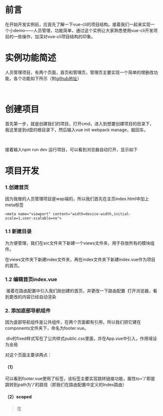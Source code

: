 # 前言

在开始开发实例前，应首先了解一下vue-cli的项目结构。接着我们一起来实现一个小demo——人员管理，功能简单，通过这个实例让大家熟悉使用vue-cli开发项目的一些操作，加深对vue-cli项目结构的印象。
# 实例功能简述
人员管理项目，有两个页面，首页和管理页，管理页主要实现一个简单的增删改功能，各个功能如下所示（附<a href="https://github.com/lianglixiong/vuedemo">github地址</a>）

<img src="https://upload-images.jianshu.io/upload_images/5700710-6a465be80112dad3.gif?imageMogr2/auto-orient/strip%7CimageView2/2/w/509" alt="">

<img src="https://upload-images.jianshu.io/upload_images/5700710-fbe7f267b919dd67.gif?imageMogr2/auto-orient/strip%7CimageView2/2/w/354" alt="">

<img src="https://upload-images.jianshu.io/upload_images/5700710-933d96f19e4bb0ae.gif?imageMogr2/auto-orient/strip%7CimageView2/2/w/354" alt="">

<img src="https://upload-images.jianshu.io/upload_images/5700710-7a2b5bb8bbfd6161.gif?imageMogr2/auto-orient/strip%7CimageView2/2/w/354" alt="">

# 创建项目

首先第一步，就是创建我们的项目，打开cmd，进入到想要创建项目的目录下，我这里是到d盘的根目录下，然后输入vue init webpack manage，敲回车。
<img src="https://upload-images.jianshu.io/upload_images/5700710-73d678eb35c0257e.gif?imageMogr2/auto-orient/strip%7CimageView2/2/w/652" alt="">

<img src="https://upload-images.jianshu.io/upload_images/5700710-5f5f4dcf5675fffb.gif?imageMogr2/auto-orient/strip%7CimageView2/2/w/652https://upload-images.jianshu.io/upload_images/5700710-5f5f4dcf5675fffb.gif?imageMogr2/auto-orient/strip%7CimageView2/2/w/652" alt="">

<img src="https://upload-images.jianshu.io/upload_images/5700710-775193ed5b9b4fb5.gif?imageMogr2/auto-orient/strip%7CimageView2/2/w/652" alt="">

接着输入npm run dev 运行项目，可以看到浏览器自动打开，显示如下
<img src="https://upload-images.jianshu.io/upload_images/5700710-2deca770c11ce747.png?imageMogr2/auto-orient/strip%7CimageView2/2/w/700" alt="">

# 项目开发

### 1.创建首页
因为我做的人员管理项目是wap端的，所以我们首先在主页index.html中加上meta标签
```
<meta name="viewport" content="width=device-width,initial-scale=1,user-scalable=no">
```

### 1.1 新建目录

为方便管理，我们在src文件夹下新建一个views文件夹，用于存放所有的模块组件。

在views文件夹下新建index文件夹，再在index文件夹下新建index.vue作为项目的首页。
<img src="https://upload-images.jianshu.io/upload_images/5700710-6e6ceb39ffec342b.png?imageMogr2/auto-orient/strip%7CimageView2/2/w/204" alt="">

### 1.2 编辑首页index.vue

<img src="https://upload-images.jianshu.io/upload_images/5700710-a7ddaaeff7e88b8f.png?imageMogr2/auto-orient/strip%7CimageView2/2/w/357" alt="">
接着在路由配置中引入我们刚创建的首页，并更改一下路由配置

<img src="https://upload-images.jianshu.io/upload_images/5700710-56077a89652801c9.png?imageMogr2/auto-orient/strip%7CimageView2/2/w/417" alt="">
打开浏览器，看到更改的内容已经自动渲染

<img src="https://upload-images.jianshu.io/upload_images/5700710-6919fe47dc763e37.png?imageMogr2/auto-orient/strip%7CimageView2/2/w/700" alt="">

### 2. 添加底部导航组件
因为底部导航组件是公共组件，在两个页面都有引用，所以我们把它建在components文件夹下，命名为footer.vue。

<img src="https://upload-images.jianshu.io/upload_images/5700710-415cd353a2b7dc52.png?imageMogr2/auto-orient/strip%7CimageView2/2/w/700" alt="">
div的fixed样式写在了公共样式public.css里面，并在App.vue中引入，作用域设为全局

<img src="https://upload-images.jianshu.io/upload_images/5700710-6d202121f9cdcd17.png?imageMogr2/auto-orient/strip%7CimageView2/2/w/650" alt="">

<img src="https://upload-images.jianshu.io/upload_images/5700710-439430cf08c62961.png?imageMogr2/auto-orient/strip%7CimageView2/2/w/653" alt="">

对这个页面主要讲两点：
#### （1）<router-link>
可以看到footer.vue使用了<router-link>标签，该标签主要实现跳转链接功能，属性to='/'即是跳转到path为'/'的路径（即我们在路由配置中定义的Index路由）

#### （2）scoped

>在<style>标签上添加scoped，声明作用域，样式效果只在该页面内生效，不污染全局。

### 3. 在首页中引入底部导航组件

>我们刚刚创建了footer.vue，但还未引入，在首页模块views/index/index.
vue中引入该组件

<img src="https://upload-images.jianshu.io/upload_images/5700710-439430cf08c62961.png?imageMogr2/auto-orient/strip%7CimageView2/2/w/653" alt="">

>使用组件步骤：
（1）引入组件     import FooterNav from '../../components/footer.vue'

（2）局部注册     注意写在export default内部，components:{FooterNav}

（3）使用组件    <footer-nav></footer-nav> 注意命名，驼峰法定义的组件FooterNav需在使用时用短横线连接<footer-nav>

再回到浏览器，可以看到首页已经有底部导航了

<img src="https://upload-images.jianshu.io/upload_images/5700710-2a231bc36c3c50ea.png?imageMogr2/auto-orient/strip%7CimageView2/2/w/345" alt="">

### 4.创建人员管理页面

#### 4.1 创建页面

同样的，因为人员管理可以算另外一个模块，所以我们在src/views/新建一个文件夹manage，再在manage文件夹下新建index.vue


<img src="https://upload-images.jianshu.io/upload_images/5700710-df88d8c1ac275a4a.png?imageMogr2/auto-orient/strip%7CimageView2/2/w/533" alt="">

同样在管理页面引入了底部导航组件footer.vue

现在管理页面创建完成，但还需在路由配置中引入才可以通过路由/manage去访问

<img src="https://upload-images.jianshu.io/upload_images/5700710-0ca54081bea6a1a1.png?imageMogr2/auto-orient/strip%7CimageView2/2/w/676" alt="">

接下来就去浏览器检验，我们定义的两个路由之间的跳转

<img src="https://upload-images.jianshu.io/upload_images/5700710-0f0fe5654a30f4fc.gif?imageMogr2/auto-orient/strip%7CimageView2/2/w/456" alt="">

#### 4.2 为底部导航绑定class

可以看到由于没有给底部导航设置active状态的样式，切换起来不是很明显，所以我们可以给底部导航绑定class值

在首页使用<foot-nav>时绑定class类名isIndex
<img src="https://upload-images.jianshu.io/upload_images/5700710-a262e4ad97a126d5.png?imageMogr2/auto-orient/strip%7CimageView2/2/w/664" alt="">

这里使用v-bind指令来绑定class，第一个属性为class名字，第二个属性为布尔值，为true，则表示该组件有这个class，为false则没有。所以，当访问首页模块时，底部导航有一个类名isIndex，我们可以在底部导航内部为isIndex设置样式。

同样的，也在管理页面manage.vue为底部导航绑定class isManage。

>另外还需注意一点，data在组件内部得写为一个函数，通过return返回数据值，这是因为组件之间是共享的，但是要保证它们各自的数据是私有，互不影响的，所以要给每个组件返回新的data对象。这一点官网也有说明vuejs官网——data必须是函数。

返回浏览器查看，绑定的class已经生效
<img src="https://upload-images.jianshu.io/upload_images/5700710-3eac535e83801e05.png?imageMogr2/auto-orient/strip%7CimageView2/2/w/548" alt="">

#### 4.3 编写功能
前面管理页面把姓名列表写死了，为方便实现增删改功能，接下来我们得通过数据模拟来实现列表渲染。

##### 定义数据

（1）在data函数下新增peoples数组

<img src="https://upload-images.jianshu.io/upload_images/5700710-2eaa15cffd555a58.png?imageMogr2/auto-orient/strip%7CimageView2/2/w/424" alt="">

（2）列表渲染

<img src="https://upload-images.jianshu.io/upload_images/5700710-62c065d2a92004de.png?imageMogr2/auto-orient/strip%7CimageView2/2/w/470" alt="">

>列表渲染用v-for指令，item为自定义的名字，指向数组中的每一个个体，peoples为我们在data函数中定义的数组名字，模板渲染采用{{ }}

返回浏览器查看效果

<img src="https://upload-images.jianshu.io/upload_images/5700710-0cbd00105cdffa2b.png?imageMogr2/auto-orient/strip%7CimageView2/2/w/329" alt="">

#### 4.3.1 新增功能

##### 控制输入框显示与隐藏

我们先将新增人员输入框隐藏，当点击“新增”按钮时再显示，要实现这个功能我们需要用到条件渲染。

<img src="https://upload-images.jianshu.io/upload_images/5700710-d8c07a483115af77.png?imageMogr2/auto-orient/strip%7CimageView2/2/w/473" alt="">
<img src="https://upload-images.jianshu.io/upload_images/5700710-f2e1b8762f923888.png?imageMogr2/auto-orient/strip%7CimageView2/2/w/510" alt="">

>首先用到了v-show指令，showAdd是一个布尔值，为true则渲染，为false则隐藏

>v-show指令与v-if指令的区别就在于，前者一开始就加载，更适用于频繁的切换，后者需首先判断布尔值，为true才加载渲染

>同时我们给按钮增加一个点击事件（v-on是绑定事件指令），用于控制showAdd的值从而控制输入框div的隐藏与显示

>vue中方法用methods:{}包裹，里面的add(){}也等同于add:function(){}

###### 查看效果
<img src="https://upload-images.jianshu.io/upload_images/5700710-9a846cb874cdaa0d.gif?imageMogr2/auto-orient/strip%7CimageView2/2/w/331" alt="">

##### 新增事件
给输入框双向绑定其输入的数据，给输入区域的“确定”按钮绑定一个事件去获取输入框输入的数据并保存进数组。

<img src="https://upload-images.jianshu.io/upload_images/5700710-eca1a99deaa108c8.png?imageMogr2/auto-orient/strip%7CimageView2/2/w/588" alt="">
<img src="https://upload-images.jianshu.io/upload_images/5700710-0eabc0ccd61a7e9a.png?imageMogr2/auto-orient/strip%7CimageView2/2/w/530" alt="">

>v-model指令是双向绑定，一般用于表单组件

>当输入框的值改变，其绑定的nameValue跟着改变

>同理，当绑定的nameValue值改变，输入框的值也跟着改变

我们这里还做了判断，如果什么都不输，或输入空格就弹出提示，只有当输入的值不为空时再保存

###### 查看效果

<img src="https://upload-images.jianshu.io/upload_images/5700710-08d6646e3c0be3fa.gif?imageMogr2/auto-orient/strip%7CimageView2/2/w/647" alt="">

#### 4.3.2 删除功能
删除功能有一个重点，我们得获取列表的index索引值，来判断到底删除哪一个值

更改一下列表循环，加入索引，并将索引值绑定到td标签上，通过event点击事件去获取td标签上的id，从而去删除索引值为id的值

<img src="https://upload-images.jianshu.io/upload_images/5700710-068a57172f3b5093.png?imageMogr2/auto-orient/strip%7CimageView2/2/w/672" alt="">
<img src="https://upload-images.jianshu.io/upload_images/5700710-685c788aa2cdbfb2.png?imageMogr2/auto-orient/strip%7CimageView2/2/w/316" alt="">

###### 查看效果
<img src="https://upload-images.jianshu.io/upload_images/5700710-839adf061d19ff7c.gif?imageMogr2/auto-orient/strip%7CimageView2/2/w/354" alt="">

#### 4.3.3 编辑功能

首先新建编辑输入区域，通过点击“编辑”控制其渲染。

<img src="https://upload-images.jianshu.io/upload_images/5700710-06ce559b8fc3e74d.png?imageMogr2/auto-orient/strip%7CimageView2/2/w/700" alt="">

>当点击“编辑”字样时，触发edit事件，edit事件主要控制showEdit为true，让编辑输入区域渲染出来，同时还获取td标签上的id值，保存到一个变量editId中。

>同样也给编辑输入框双向绑定一个值newName。

>当点击“确定”按钮时，触发editName事件，editName事件首先获取editId的值以及input绑定的newName值，再更改索引值为editId的name属性


<img src="https://upload-images.jianshu.io/upload_images/5700710-bd5e3b9242f9ceb8.png?imageMogr2/auto-orient/strip%7CimageView2/2/w/473" alt="">
<img src="https://upload-images.jianshu.io/upload_images/5700710-9e57bb84bac37ba7.png?imageMogr2/auto-orient/strip%7CimageView2/2/w/508" alt="">

###### 查看效果
<img src="https://upload-images.jianshu.io/upload_images/5700710-9bd80bd83a4fec95.gif?imageMogr2/auto-orient/strip%7CimageView2/2/w/354" alt="">

到这里，我们也就实现了一个具有增删改功能的小demo。

我再把本例中用到的重要的知识点简单梳理一遍

>1.每一个单文件组件.vue通常都是由三部分构成template、style、script（为什么说通常，因为也可以只有模板template，不写任何样式和功能，但大多数组件都会有自己的样式和功能）。其中style有2个点，第一，可以引用外部样式，第二，作用域scoped。

>2.单文件组件的引用，需要先在script中用import引用（同时命名）格式为

>import [命名] from [相对路径]

>再用components:{ [命名] }局部注册

>最后在模板中使用，注意命名格式。如果是驼峰HeadNav或headNav，使用时就是<head-nav>

>3.多使用vue指令，常用的有v-show，v-if，v-on，v-bind，v-model





# vuedemo
a simple vue-cli demo about manage<br/>
vue-cli入门小demo，包含两个模块：首页以及管理页<br/>
管理页只有简单的增删改功能<br/>
下载后需安装依赖（npm install）再运行（npm run dev）
## Build Setup

``` bash
# install dependencies
npm install

# serve with hot reload at localhost:8080
npm run dev

# build for production with minification
npm run build

# build for production and view the bundle analyzer report
npm run build --report
```

For detailed explanation on how things work, checkout the [guide](http://vuejs-templates.github.io/webpack/) and [docs for vue-loader](http://vuejs.github.io/vue-loader).

```


***


